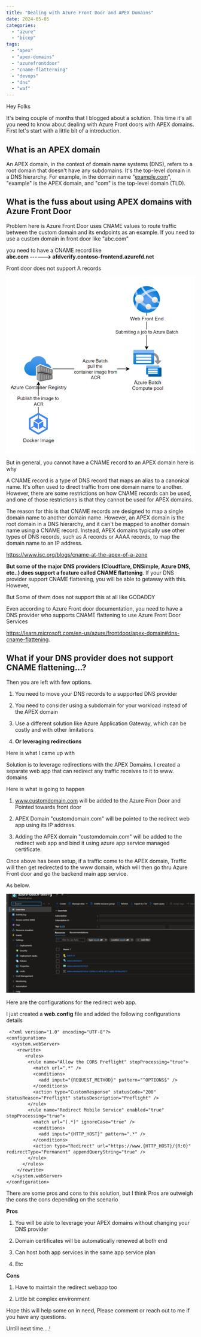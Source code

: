 ```yaml
---
title: "Dealing with Azure Front Door and APEX Domains"
date: 2024-05-05
categories: 
  - "azure"
  - "bicep"
tags: 
  - "apex"
  - "apex-domains"
  - "azurefrontdoor"
  - "cname-flatterning"
  - "devops"
  - "dns"
  - "waf"
---
```


Hey Folks

It's being couple of months that I blogged about a solution. This time it's all you need to know about dealing with Azure Front doors with APEX domains. First let's start with a little bit of a introduction.

## What is an APEX domain

An APEX domain, in the context of domain name systems (DNS), refers to a root domain that doesn't have any subdomains. It's the top-level domain in a DNS hierarchy. For example, in the domain name "[example.com](http://example.com/)", "example" is the APEX domain, and "com" is the top-level domain (TLD).

## What is the fuss about using APEX domains with Azure Front Door

Problem here is Azure Front Door uses CNAME values to route traffic between the custom domain and its endpoints as an example. If you need to use a custom domain in front door like "abc.com"

you need to have a CNAME record like  
**abc.com ------> afdverify.contoso-frontend.azurefd.net**

Front door does not support A records

[![](images/image.png)](https://hungryboysl.wordpress.com/wp-content/uploads/2024/05/image.png)

But in general, you cannot have a CNAME record to an APEX domain here is why

A CNAME record is a type of DNS record that maps an alias to a canonical name. It's often used to direct traffic from one domain name to another. However, there are some restrictions on how CNAME records can be used, and one of those restrictions is that they cannot be used for APEX domains.

The reason for this is that CNAME records are designed to map a single domain name to another domain name. However, an APEX domain is the root domain in a DNS hierarchy, and it can't be mapped to another domain name using a CNAME record. Instead, APEX domains typically use other types of DNS records, such as A records or AAAA records, to map the domain name to an IP address.

https://www.isc.org/blogs/cname-at-the-apex-of-a-zone

**But some of the major DNS providers (Cloudflare, DNSimple, Azure DNS, etc..) does support a feature called CNAME flattening**. If your DNS provider support CNAME flattening, you will be able to getaway with this. However,

But Some of them does not support this at all like GODADDY

Even according to Azure Front door documentation, you need to have a DNS provider who supports CNAME flattening to use Azure Front Door Services

https://learn.microsoft.com/en-us/azure/frontdoor/apex-domain#dns-cname-flattening.

## What if your DNS provider does not support CNAME flattening...?

Then you are left with few options.

1. You need to move your DNS records to a supported DNS provider

3. You need to consider using a subdomain for your workload instead of the APEX domain

5. Use a different solution like Azure Application Gateway, which can be costly and with other limitations

7. **Or leveraging redirections**

Here is what I came up with

Solution is to leverage redirections with the APEX Domains. I created a separate web app that can redirect any traffic receives to it to www. domains

Here is what is going to happen

1. www.customdomain.com will be added to the Azure Fron Door and Pointed towards front door

3. APEX Domain "customdomain.com" will be pointed to the redirect web app using its IP address.

5. Adding the APEX domain "customdomain.com" will be added to the redirect web app and bind it using azure app service managed certificate.

Once above has been setup, if a traffic come to the APEX domain, Traffic will then get redirected to the www domain, which will then go thru Azure Front door and go the backend main app service.

As below.

[![](images/image-1.png)](https://hungryboysl.wordpress.com/wp-content/uploads/2024/05/image-1.png)

Here are the configurations for the redirect web app.

I just created a **web.config** file and added the following configurations details

```
 <?xml version="1.0" encoding="UTF-8"?>
<configuration>
  <system.webServer>
    <rewrite>
       <rules>
        <rule name="Allow the CORS Preflight" stopProcessing="true">
          <match url=".*" />
          <conditions>
            <add input="{REQUEST_METHOD}" pattern="^OPTIONS$" />
          </conditions>
          <action type="CustomResponse" statusCode="200" statusReason="Preflight" statusDescription="Preflight" />
        </rule>
        <rule name="Redirect Mobile Service" enabled="true" stopProcessing="true">
          <match url="(.*)" ignoreCase="true" />
          <conditions>
            <add input="{HTTP_HOST}" pattern=".*" />
          </conditions>
          <action type="Redirect" url="https://www.{HTTP_HOST}/{R:0}" redirectType="Permanent" appendQueryString="true" />
        </rule>
      </rules>
    </rewrite>
  </system.webServer>
</configuration>
```

There are some pros and cons to this solution, but I think Pros are outweigh the cons the cons depending on the scenario

**Pros**

1. You will be able to leverage your APEX domains without changing your DNS provider

3. Domain certificates will be automatically renewed at both end

5. Can host both app services in the same app service plan

7. Etc

**Cons**

1. Have to maintain the redirect webapp too

3. Little bit complex environment

Hope this will help some on in need, Please comment or reach out to me if you have any questions.

Untill next time....!
